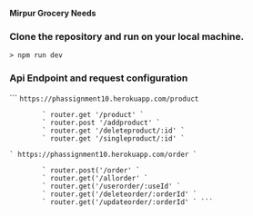 **Mirpur Grocery Needs**

### Clone the repository and run on your local machine.

    > npm run dev

### Api Endpoint and request configuration

``` ` https://phassignment10.herokuapp.com/product `

            ` router.get '/product' `
            ` router.post '/addproduct' `
            ` router.get '/deleteproduct/:id' `
            ` router.get '/singleproduct/:id' `

    ` https://phassignment10.herokuapp.com/order `

            ` router.post('/order' `
            ` router.get('/allorder' `
            ` router.get('/userorder/:useId' `
            ` router.get('/deleteorder/:orderId' `
            ` router.get('/updateorder/:orderId' ` ```
